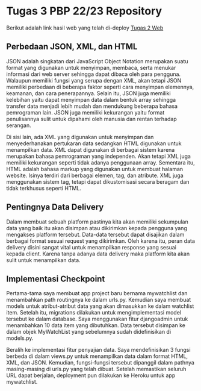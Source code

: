 # Tugas 3 PBP 22/23 Repository

Berikut adalah link hasil web yang telah di-deploy [Tugas 2 Web](https://watchlistku.herokuapp.com/mywatchlist/html/)

## Perbedaan JSON, XML, dan HTML

JSON adalah singkatan dari JavaScript Object Notation merupakan suatu format yang digunakan untuk menyimpan, membaca, serta menukar informasi dari web server sehingga dapat dibaca oleh para pengguna. Walaupun memiliki fungsi yang serupa dengan XML, akan tetapi JSON memiliki perbedaan di beberapa faktor seperti cara menyimpan elemennya, keamanan, dan cara penerapannya. Selain itu, JSON juga memiliki kelebihan yaitu dapat menyimpan data dalam bentuk array sehingga transfer data menjadi lebih mudah dan mendukung beberapa bahasa pemrograman lain. JSON juga memiliki kekurangan yaitu format penulisannya sulit untuk dipahami oleh manusia dan rentan terhadap serangan.

Di sisi lain, ada XML yang digunakan untuk menyimpan dan menyederhanakan pertukaran data sedangkan HTML digunakan untuk menampilkan data. XML dapat digunakan di berbagai sistem karena merupakan bahasa pemrograman yang independen. Akan tetapi XML juga memiliki kekurangan seperti tidak adanya penggunaan array. Sementara itu, HTML adalah bahasa markup yang digunakan untuk membuat halaman website. Isinya terdiri dari berbagai elemen, tag, dan atribute. XML juga menggunakan sistem tag, tetapi dapat dikustomisasi secara beragam dan tidak terkhusus seperti HTML.

## Pentingnya Data Delivery

Dalam membuat sebuah platform pastinya kita akan memiliki sekumpulan data yang baik itu akan disimpan atau dikirimkan kepada pengguna yang mengakses platform tersebut. Data-data tersebut dapat disajikan dalam berbagai format sesuai request yang dikirimkan. Oleh karena itu, peran data delivery disini sangat vital untuk menampilkan response yang sesuai kepada client. Karena tanpa adanya data delivery maka platform kita akan sulit untuk menampilkan data.

## Implementasi Checkpoint

Pertama-tama saya membuat app project baru bernama mywatchlist dan menambahkan path routingnya ke dalam urls.py. Kemudian saya membuat models untuk atribut-atribut data yang akan dimasukkan ke dalam watchlist item. Setelah itu, migrations dilakukan untuk mengimplementasi model tersebut ke dalam database. Saya menggunakan fitur djangoadmin untuk menambahkan 10 data item yang dibutuhkan. Data tersebut disimpan ke dalam objek MyWatchList yang sebelumnya sudah didefinisikan di models.py.

Beralih ke implementasi fitur penyajian data. Saya mendefinisikan 3 fungsi berbeda di dalam views.py untuk menampilkan data dalam format HTML, XML, dan JSON. Kemudian, fungsi-fungsi tersebut dipanggil dalam pathnya masing-masing di urls.py yang telah dibuat. Setelah memastikan seluruh URL dapat berjalan, deployment pun dilakukan ke Heroku untuk app mywatchlist.
